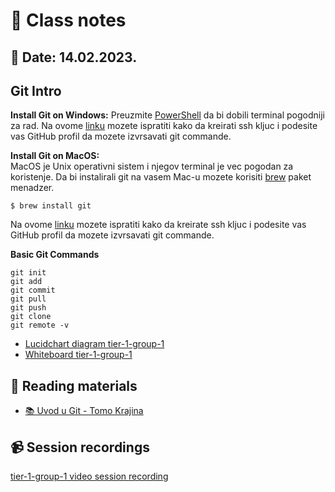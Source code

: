#	📝 Class notes
## 	📅 Date: 14.02.2023.

## Git Intro 

**Install Git on Windows:**
Preuzmite [PowerShell](https://learn.microsoft.com/en-us/powershell/scripting/overview?view=powershell-7.3) da bi dobili terminal pogodniji za rad.
Na ovome [linku](https://www.youtube.com/watch?v=a-zX_qc2S-M&ab_channel=CameronMcKenzie) mozete ispratiti kako da kreirati ssh kljuc i podesite vas GitHub profil da mozete izvrsavati git commande.

**Install Git on MacOS:**  
MacOS je Unix operativni sistem i njegov terminal je vec pogodan za koristenje. Da bi instalirali git na vasem Mac-u mozete korisiti [brew](https://brew.sh/) paket menadzer. 
```
$ brew install git
```

Na ovome [linku](https://www.youtube.com/watch?v=nZYJKXXMvkM&ab_channel=TechPedia-HowtoTech) mozete ispratiti kako da kreirate ssh kljuc i podesite vas GitHub profil da mozete izvrsavati git commande.

**Basic Git Commands**
```
git init
git add
git commit 
git pull
git push 
git clone
git remote -v
```
- [Lucidchart diagram tier-1-group-1](files/lucidchart-week-1-tier-1.pdf)
- [Whiteboard tier-1-group-1](files/whiteboard-week-1-tier-1.pdf)

## 📖 Reading materials
- [📚 Uvod u Git - Tomo Krajina](../../books/github_knjiga_tomo_krajina.pdf) 

## 📹 Session recordings
[tier-1-group-1 video session recording](https://youtu.be/jNPFe9vdRFI)


